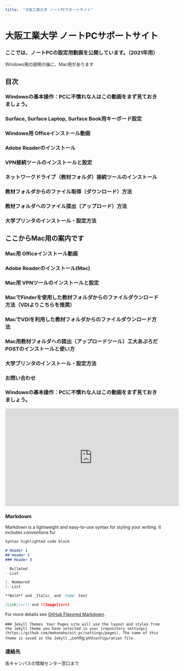```yaml
---
title:  "大阪工業大学 ノートPCサポートサイト"
---
```

# 大阪工業大学 ノートPCサポートサイト

### ここでは、ノートPCの設定用動画を公開しています。（2021年用）

Windows用の説明の後に、Mac用があります

## 目次
### Windowsの基本操作：PCに不慣れな人はこの動画をまず見ておきましょう。
### Surface, Surface Laptop, Surface Book用キーボード設定
### Windows用 Officeインストール動画
### Adobe Readerのインストール
### VPN接続ツールのインストールと設定
### ネットワークドライブ（教材フォルダ）接続ツールのインストール
### 教材フォルダからのファイル取得（ダウンロード）方法
### 教材フォルダへのファイル提出（アップロード）方法
### 大学プリンタのインストール・設定方法

## ここからMac用の案内です
### Mac用 Officeインストール動画
### Adobe Readerのインストール(Mac)
### Mac用 VPNツールのインストールと設定
### MacでFinderを使用した教材フォルダからのファイルダウンロード方法（VDIよりこちらを推奨）
### MacでVDIを利用した教材フォルダからのファイルダウンロード方法
### Mac用教材フォルダへの提出（アップロードツール）工大あぷろだPOSTのインストールと使い方
### 大学プリンタのインストール・設定方法
### お問い合わせ


### Windowsの基本操作：PCに不慣れな人はこの動画をまず見ておきましょう。


<iframe width="560" height="315" src="https://www.youtube.com/embed/WkTJBk9QWws" title="YouTube video player" frameborder="0" allow="accelerometer; autoplay; clipboard-write; encrypted-media; gyroscope; picture-in-picture" allowfullscreen></iframe>

### Markdown

Markdown is a lightweight and easy-to-use syntax for styling your writing. It includes conventions for
<!--
コメント
-->
```markdown
Syntax highlighted code block

# Header 1
## Header 2
### Header 3

- Bulleted
- List

1. Numbered
2. List

**Bold** and _Italic_ and `Code` text

[Link](url) and ![Image](src)
```

For more details see [GitHub Flavored Markdown](https://guides.github.com/features/mastering-markdown/).

`### Jekyll Themes
`
`Your Pages site will use the layout and styles from the Jekyll theme you have selected in your [repository settings](https://github.com/mokoneko/oit-pc/settings/pages). The name of this theme is saved in the Jekyll `_config.yml` configuration file.
`
### 連絡先
各キャンパスの情報センター窓口まで


